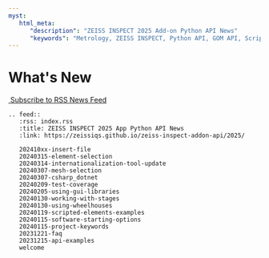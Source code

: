 ```yaml
---
myst:
   html_meta:
      "description": "ZEISS INSPECT 2025 Add-on Python API News"
      "keywords": "Metrology, ZEISS INSPECT, Python API, GOM API, Scripting, Add-ons, Apps, How-tos, Examples, Specification, Documentation, News, Newsfeed, RSS"
--- 
```


# What's New

<a href="../index.rss">&#x200B;<i class="fa fa-rss-square"></i> Subscribe to RSS News Feed</a>

```{eval-rst}
.. feed::
   :rss: index.rss
   :title: ZEISS INSPECT 2025 App Python API News
   :link: https://zeissiqs.github.io/zeiss-inspect-addon-api/2025/

   202410xx-insert-file
   20240315-element-selection
   20240314-internationalization-tool-update
   20240307-mesh-selection
   20240307-csharp_dotnet
   20240209-test-coverage
   20240205-using-gui-libraries
   20240130-working-with-stages
   20240130-using-wheelhouses
   20240119-scripted-elements-examples
   20240115-software-starting-options
   20240115-project-keywords
   20231221-faq
   20231215-api-examples
   welcome
```
